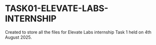 # TASK01-ELEVATE-LABS-INTERNSHIP
Created to store all the files for Elevate Labs internship Task 1 held on 4th August 2025.
